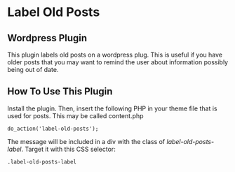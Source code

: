 # Label Old Posts
## Wordpress Plugin

This plugin labels old posts on a wordpress plug.  This is useful if you have older posts that you may want to remind the user about information possibly being out of date.

## How To Use This Plugin

Install the plugin.  Then, insert the following PHP in your theme file that is used for posts. This may be called content.php

~~~~
do_action('label-old-posts');
~~~~

The message will be included in a div with the class of *label-old-posts-label*. Target it with this CSS selector:

~~~~
.label-old-posts-label
~~~~
